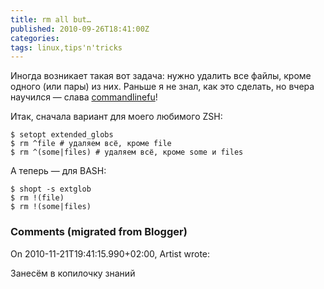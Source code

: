 ```yaml
---
title: rm all but…
published: 2010-09-26T18:41:00Z
categories: 
tags: linux,tips'n'tricks
---
```


Иногда возникает такая вот задача: нужно удалить все файлы, кроме одного (или пары) из них. Раньше я не знал, как это сделать, но вчера научился — слава <a href="http://www.commandlinefu.com/commands/view/6652/remove-all-but-one-specific-file">commandlinefu</a>!

Итак, сначала вариант для моего любимого ZSH:
```
$ setopt extended_globs
$ rm ^file # удаляем всё, кроме file
$ rm ^(some|files) # удаляем всё, кроме some и files
```

А теперь — для BASH:
```
$ shopt -s extglob
$ rm !(file)
$ rm !(some|files)
```

<h3 id='hakyll-convert-comments-title'>Comments (migrated from Blogger)</h3>
<div class='hakyll-convert-comment'>
<p class='hakyll-convert-comment-date'>On 2010-11-21T19:41:15.990+02:00, Artist wrote:</p>
<p class='hakyll-convert-comment-body'>
Занесём в копилочку знаний
</p>
</div>



